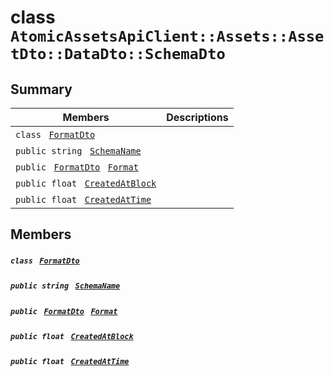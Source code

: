 # class `AtomicAssetsApiClient::Assets::AssetDto::DataDto::SchemaDto` 

## Summary

 Members                                | Descriptions                                
----------------------------------------|---------------------------------------------
`class ` [`FormatDto`](AtomicAssetsApiClient--Assets--AssetDto--DataDto--SchemaDto--FormatDto.md)        | 
`public string ` [`SchemaName`](#class_atomic_assets_api_client_1_1_assets_1_1_asset_dto_1_1_data_dto_1_1_schema_dto_1a50d439f0d7b1835a13ec1f4da383f957) | 
`public ` [`FormatDto`](AtomicAssetsApiClient--Assets--AssetDto--DataDto--SchemaDto--FormatDto.md)` ` [`Format`](#class_atomic_assets_api_client_1_1_assets_1_1_asset_dto_1_1_data_dto_1_1_schema_dto_1ab4fe4d63207a5184d9e0c8a5aa54891c) | 
`public float ` [`CreatedAtBlock`](#class_atomic_assets_api_client_1_1_assets_1_1_asset_dto_1_1_data_dto_1_1_schema_dto_1a0caa720646d595f07067fcc6c44a4b2e) | 
`public float ` [`CreatedAtTime`](#class_atomic_assets_api_client_1_1_assets_1_1_asset_dto_1_1_data_dto_1_1_schema_dto_1a14bdb6268c108cfc8647325d8aff2078) | 

## Members

##### `class ` [`FormatDto`](AtomicAssetsApiClient--Assets--AssetDto--DataDto--SchemaDto--FormatDto.md) 

##### `public string ` [`SchemaName`](#class_atomic_assets_api_client_1_1_assets_1_1_asset_dto_1_1_data_dto_1_1_schema_dto_1a50d439f0d7b1835a13ec1f4da383f957) 

##### `public ` [`FormatDto`](AtomicAssetsApiClient--Assets--AssetDto--DataDto--SchemaDto--FormatDto.md)` ` [`Format`](#class_atomic_assets_api_client_1_1_assets_1_1_asset_dto_1_1_data_dto_1_1_schema_dto_1ab4fe4d63207a5184d9e0c8a5aa54891c) 

##### `public float ` [`CreatedAtBlock`](#class_atomic_assets_api_client_1_1_assets_1_1_asset_dto_1_1_data_dto_1_1_schema_dto_1a0caa720646d595f07067fcc6c44a4b2e) 

##### `public float ` [`CreatedAtTime`](#class_atomic_assets_api_client_1_1_assets_1_1_asset_dto_1_1_data_dto_1_1_schema_dto_1a14bdb6268c108cfc8647325d8aff2078) 

